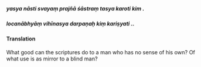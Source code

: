 ##### yasya nāsti svayaṃ prajñā śāstraṃ tasya karoti kim .
##### locanābhyāṃ vihīnasya darpaṇaḥ kiṃ kariṣyati ..

#### Translation

What good can the scriptures do to a man who has no sense of his own? Of what use is as mirror to a blind man?